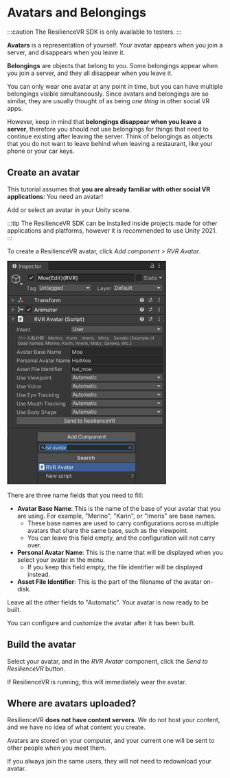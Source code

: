 ﻿---
sidebar_position: 2
---

# Avatars and Belongings

:::caution
The ResilienceVR SDK is only available to testers.
:::

**Avatars** is a representation of yourself. Your avatar appears when you join a server, and disappears when you leave it.

**Belongings** are objects that belong to you. Some belongings appear when you join a server, and they all disappear when you leave it.

You can only wear one avatar at any point in time, but you can have multiple belongings visible simultaneously. Since avatars and belongings are so similar, they are usually thought of as being *one thing* in other social VR apps.

However, keep in mind that **belongings disappear when you leave a server**, therefore you should not use belongings for things that need to continue existing after leaving the server. Think of belongings as objects that you do not want to leave behind when leaving a restaurant, like your phone or your car keys.

## Create an avatar

This tutorial assumes that **you are already familiar with other social VR applications**: You need an avatar!

Add or select an avatar in your Unity scene.

:::tip
The ResilienceVR SDK can be installed inside projects made for other applications and platforms, however it is recommended to use Unity 2021.
:::

To create a ResilienceVR avatar, click *Add component > RVR Avatar*.

![rvr-avatar-send.png](./img/rvr-avatar-send.png)

There are three name fields that you need to fill:
- **Avatar Base Name**: This is the name of the base of your avatar that you are using. For example, "Merino", "Karin", or "Imeris" are base names.
  - These base names are used to carry configurations across multiple avatars that share the same base, such as the viewpoint.
  - You can leave this field empty, and the configuration will not carry over.
- **Personal Avatar Name**: This is the name that will be displayed when you select your avatar in the menu.
  - If you keep this field empty, the file identifier will be displayed instead.
- **Asset File Identifier**: This is the part of the filename of the avatar on-disk.

Leave all the other fields to "Automatic". Your avatar is now ready to be built.

You can configure and customize the avatar after it has been built.

## Build the avatar

Select your avatar, and in the *RVR Avatar* component, click the *Send to ResilienceVR* button.

If ResilienceVR is running, this will immediately wear the avatar.

## Where are avatars uploaded?

ResilienceVR **does not have content servers**. We do not host your content, and we have no idea of what content you create.

Avatars are stored on your computer, and your current one will be sent to other people when you meet them.

If you always join the same users, they will not need to redownload your avatar.
